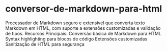 # conversor-de-markdown-para-html
Processador de Markdown seguro e extensível que converta texto Markdown em HTML, com suporte a extensões customizadas e validação de tipos. Recursos Principais: Conversão básica de Markdown para HTML  Syntax highlighting para blocos de código  Extensões customizadas  Sanitização de HTML para segurança
